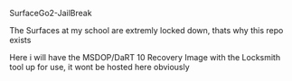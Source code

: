 SurfaceGo2-JailBreak


The Surfaces at my school are extremly locked down, thats why this repo exists

Here i will have the MSDOP/DaRT 10 Recovery Image with the Locksmith tool up for use, it wont be hosted here obviously
